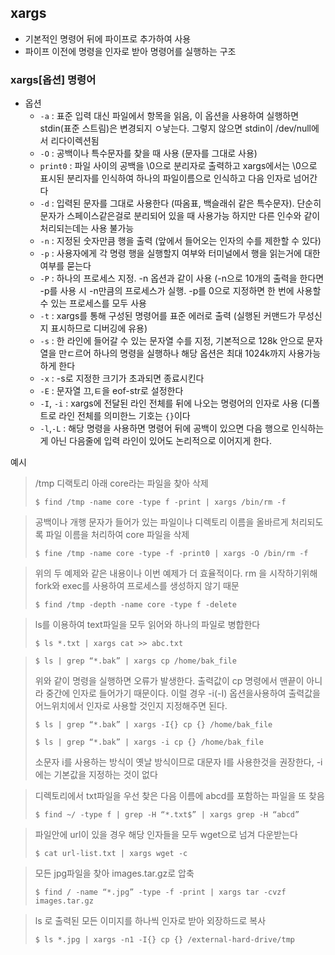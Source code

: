 ## xargs

- 기본적인 명령어 뒤에 파이프로 추가하여 사용
- 파이프 이전에 명령을 인자로 받아 명령어를 실행하는 구조



### xargs[옵션] 명령어

- 옵션
  - `-a` : 표준 입력 대신 파일에서 항목을 읽음, 이 옵션을 사용하여 실행하면 stdin(표준 스트림)은 변경되지 ㅇ낳는다. 그렇지 않으면 stdin이 /dev/null에서 리다이렉션됨
  - `-O` : 공백이나 특수문자를 찾을 때 사용 (문자를 그대로 사용)
  - `print0` : 파일 사이의 공백을 \0으로 분리자로 출력하고 xargs에서는 \0으로 표시된 분리자를 인식하여 하나의 파일이름으로 인식하고 다음 인자로 넘어간다
  - `-d` : 입력된 문자를 그대로 사용한다 (따옴표, 백슬래쉬 같은 특수문자). 단순히 문자가 스페이스같은걸로 분리되어 있을 때 사용가능 하지만 다른 인수와 같이 처리되는데는 사용 불가능
  - `-n` : 지정된 숫자만큼 행을 출력 (앞에서 들어오는 인자의 수를 제한할 수 있다)
  - `-p` : 사용자에게 각 명령 행을 실행할지 여부와 터미널에서 행을 읽는거에 대한 여부를 묻는다
  - `-P` : 하나의 프로세스 지정. -n 옵션과 같이 사용 (-n으로 10개의 출력을 한다면 -p를 사용 시 -n만큼의 프로세스가 실행. -p를  0으로 지정하면 한 번에 사용할 수 있는 프로세스를 모두 사용
  - `-t` : xargs를 통해 구성된 명령어를 표준 에러로 출력 (실행된 커맨드가 무성신지 표시하므로 디버깅에 유용)
  - `-s` : 한 라인에 들어갈 수 있는 문자열 수를 지정, 기본적으로 128k 안으로 문자열을 만ㄷ르어 하나의 명령을 실행하나 해당 옵션은 최대 1024k까지 사용가능하게 한다
  - `-x` : -s로 지정한 크기가 초과되면 종료시킨다
  - `-E` : 문자열 끄,ㅌ을 eof-str로 설정한다
  - `-I`, `-i` : xargs에 전달된 라인 전체를 뒤에 나오는 명령어의 인자로 사용 (디폴트로 라인 전체를 의미한느 기호는 `{}`이다
  - `-l`,`-L` : 해당 명령을 사용하면 명령어 뒤에 공백이 있으면 다음 행으로 인식하는게 아닌 다음줄에 입력 라인이 있어도 논리적으로 이어지게 한다.

예시

> /tmp 디랙토리 아래 core라는 파일을 찾아 삭제
>
> ```shell
> $ find /tmp -name core -type f -print | xargs /bin/rm -f
> ```

> 공백이나 개행 문자가 들어가 있는 파일이나 디렉토리 이름을 올바르게 처리되도록 파일 이름을 처리하여 core 파일을 삭제
>
> ```shell
> $ fine /tmp -name core -type -f -print0 | xargs -O /bin/rm -f
> ```

> 위의 두 예제와 같은 내용이나 이번 예제가 더 효율적이다. rm 을 시작하기위해 fork와 exec를 사용하여 프로세스를 생성하지 않기 때문
>
> ```shell
> $ find /tmp -depth -name core -type f -delete
> ```

> ls를 이용하여 text파일을 모두 읽어와 하나의 파일로 병합한다
>
> ```shell
> $ ls *.txt | xargs cat >> abc.txt
> ```

> ```shell
> $ ls | grep “*.bak” | xargs cp /home/bak_file
> ```
>
> 위와 같이 명령을 실행하면 오류가 발생한다. 출력값이 cp 명령에서 맨끝이 아니라 중간에 인자로 들어가기 때문이다. 이럴 경우 -i(-I) 옵션을사용하여 출력값을 어느위치에서 인자로 사용할 것인지 지정해주면 된다.
>
> ```shell
> $ ls | grep “*.bak” | xargs -I{} cp {} /home/bak_file
> ```
>
> ```shell
> $ ls | grep “*.bak” | xargs -i cp {} /home/bak_file
> ```
>
> 소문자 i를 사용하는 방식이 옛날 방식이므로 대문자 I를 사용한것을 권장한다, -i에는 기본값을 지정하는 것이 없다

> 디렉토리에서 txt파일을 우선 찾은 다음 이름에 abcd를 포함하는 파일을 또 찾음
>
> ```shell
> $ find ~/ -type f | grep -H “*.txt$” | xargs grep -H “abcd”
> ```

> 파일안에 url이 있을 경우 해당 인자들을 모두 wget으로 넘겨 다운받는다
>
> ```shell
> $ cat url-list.txt | xargs wget -c
> ```

> 모든 jpg파일을 찾아 images.tar.gz로 압축
>
> ```shell
> $ find / -name “*.jpg” -type -f -print | xargs tar -cvzf images.tar.gz
> ```

> ls 로 출력된 모든 이미지를 하나씩 인자로 받아 외장하드로 복사
>
> ```shell
> $ ls *.jpg | xargs -n1 -I{} cp {} /external-hard-drive/tmp
> ```













